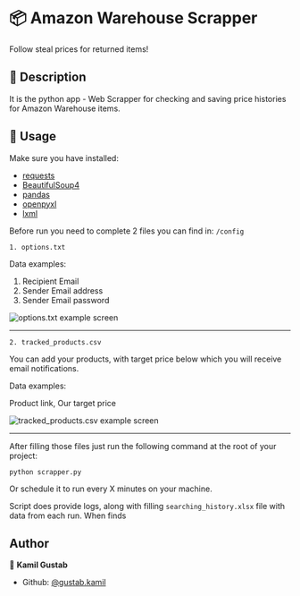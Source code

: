 # :package: Amazon Warehouse Scrapper
Follow steal prices for returned items!
## :book: Description
It is the python app - Web Scrapper for checking and saving price histories for Amazon Warehouse items.
## 🚀 Usage
Make sure you have installed:
* [requests](https://pypi.org/project/requests)
* [BeautifulSoup4](https://pypi.org/project/beautifulsoup4)
* [pandas](https://pypi.org/project/pandas)
* [openpyxl](https://pypi.org/project/openpyxl/)
* [lxml](https://pypi.org/project/lxml/)

Before run you need to complete 2 files you can find in: `/config`

`1. options.txt`

Data examples:

1. Recipient Email
2. Sender Email address
3. Sender Email password

![options.txt example screen](https://i.imgur.com/YR5KSeG.png)

---
`2. tracked_products.csv`

You can add your products, with target price below which you will receive email notifications.

Data examples:

Product link, Our target price

![tracked_products.csv example screen](https://i.imgur.com/Vdin40U.png)

---
After filling those files just run the following command at the root of your project:
```
python scrapper.py
```
Or schedule it to run every X minutes on your machine.

Script does provide logs, along with filling `searching_history.xlsx` file with data from each run.
When finds

## Author

👤 **Kamil Gustab**

- Github: [@gustab.kamil](https://github.com/kamil-gustab)
